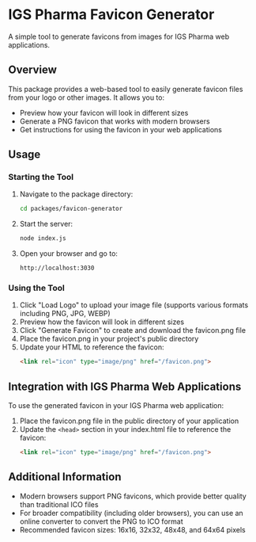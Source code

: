 # IGS Pharma Favicon Generator

A simple tool to generate favicons from images for IGS Pharma web applications.

## Overview

This package provides a web-based tool to easily generate favicon files from your logo or other images. It allows you to:

- Preview how your favicon will look in different sizes
- Generate a PNG favicon that works with modern browsers
- Get instructions for using the favicon in your web applications

## Usage

### Starting the Tool

1. Navigate to the package directory:
   ```bash
   cd packages/favicon-generator
   ```

2. Start the server:
   ```bash
   node index.js
   ```

3. Open your browser and go to:
   ```
   http://localhost:3030
   ```

### Using the Tool

1. Click "Load Logo" to upload your image file (supports various formats including PNG, JPG, WEBP)
2. Preview how the favicon will look in different sizes
3. Click "Generate Favicon" to create and download the favicon.png file
4. Place the favicon.png in your project's public directory
5. Update your HTML to reference the favicon:
   ```html
   <link rel="icon" type="image/png" href="/favicon.png">
   ```

## Integration with IGS Pharma Web Applications

To use the generated favicon in your IGS Pharma web application:

1. Place the favicon.png file in the public directory of your application
2. Update the `<head>` section in your index.html file to reference the favicon:
   ```html
   <link rel="icon" type="image/png" href="/favicon.png">
   ```

## Additional Information

- Modern browsers support PNG favicons, which provide better quality than traditional ICO files
- For broader compatibility (including older browsers), you can use an online converter to convert the PNG to ICO format
- Recommended favicon sizes: 16x16, 32x32, 48x48, and 64x64 pixels

